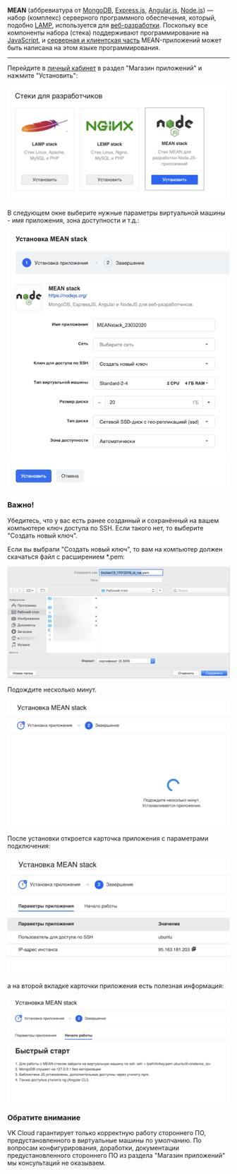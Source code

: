 **MEAN** (аббревиатура от [MongoDB](https://ru.wikipedia.org/wiki/MongoDB "MongoDB"), [Express.js](https://ru.wikipedia.org/wiki/Express.js "Express.js"), [Angular.js](https://ru.wikipedia.org/wiki/Angular.js "Angular.js"), [Node.js](https://ru.wikipedia.org/wiki/Node.js "Node.js")) — набор (комплекс) серверного программного обеспечения, который, подобно [LAMP](https://ru.wikipedia.org/wiki/LAMP "LAMP"), используется для [веб-разработки](https://ru.wikipedia.org/wiki/%D0%92%D0%B5%D0%B1-%D1%80%D0%B0%D0%B7%D1%80%D0%B0%D0%B1%D0%BE%D1%82%D0%BA%D0%B0 "Веб-разработка"). Поскольку все компоненты набора (стека) поддерживают программирование на [JavaScript](https://ru.wikipedia.org/wiki/JavaScript "JavaScript"), и [серверная и клиентская часть](https://ru.wikipedia.org/wiki/Front_end_%D0%B8_Back_end "Front end и Back end") MEAN-приложений может быть написана на этом языке программирования.

---

Перейдите в [личный кабинет](https://mcs.mail.ru/app/services/marketplace/) в раздел "Магазин приложений" и нажмите "Установить":

![](./assets/1548429679028-lichnyi-kabinet-mail.ru-cloud-solutions-2019-01-25-11-11-59.png)

В следующем окне выберите нужные параметры виртуальной машины - имя приложения, зона доступности и т.д.:

![](./assets/1584988886820-1584988886819.png)

### Важно!

Убедитесь, что у вас есть ранее созданный и сохранённый на вашем компьютере ключ доступа по SSH. Если такого нет, то выберите "Создать новый ключ".

Если вы выбрали "Создать новый ключ", то вам на компьютер должен скачаться файл с расширением \*.pem:

![](./assets/1547815188568-img-2019-01-17-08-33-13.png)

Подождите несколько минут.

![](./assets/1548429720652-lichnyi-kabinet-mail.ru-cloud-solutions-2019-01-25-11-12-30.png)

После установки откроется карточка приложения с параметрами подключения:

![](./assets/1548429779246-lichnyi-kabinet-mail.ru-cloud-solutions-2019-01-25-11-16-59.png)

а на второй вкладке карточки приложения есть полезная информация:

![](./assets/1548429801714-lichnyi-kabinet-mail.ru-cloud-solutions-2019-01-25-11-17-11.png)

### Обратите внимание

VK Cloud гарантирует только корректную работу стороннего ПО, предустановленного в виртуальные машины по умолчанию. По вопросам конфигурирования, доработки, документации предустановленного стороннего ПО из раздела "Магазин приложений" мы консультаций не оказываем.
